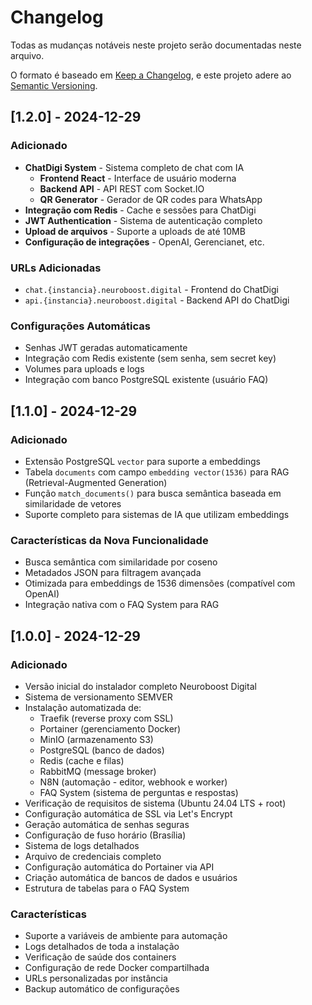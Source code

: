 # Changelog

Todas as mudanças notáveis neste projeto serão documentadas neste arquivo.

O formato é baseado em [Keep a Changelog](https://keepachangelog.com/pt-BR/1.0.0/),
e este projeto adere ao [Semantic Versioning](https://semver.org/lang/pt-BR/).

## [1.2.0] - 2024-12-29

### Adicionado
- **ChatDigi System** - Sistema completo de chat com IA
  - **Frontend React** - Interface de usuário moderna
  - **Backend API** - API REST com Socket.IO
  - **QR Generator** - Gerador de QR codes para WhatsApp
- **Integração com Redis** - Cache e sessões para ChatDigi
- **JWT Authentication** - Sistema de autenticação completo
- **Upload de arquivos** - Suporte a uploads de até 10MB
- **Configuração de integrações** - OpenAI, Gerencianet, etc.

### URLs Adicionadas
- `chat.{instancia}.neuroboost.digital` - Frontend do ChatDigi
- `api.{instancia}.neuroboost.digital` - Backend API do ChatDigi

### Configurações Automáticas
- Senhas JWT geradas automaticamente
- Integração com Redis existente (sem senha, sem secret key)
- Volumes para uploads e logs
- Integração com banco PostgreSQL existente (usuário FAQ)

## [1.1.0] - 2024-12-29

### Adicionado
- Extensão PostgreSQL `vector` para suporte a embeddings
- Tabela `documents` com campo `embedding vector(1536)` para RAG (Retrieval-Augmented Generation)
- Função `match_documents()` para busca semântica baseada em similaridade de vetores
- Suporte completo para sistemas de IA que utilizam embeddings

### Características da Nova Funcionalidade
- Busca semântica com similaridade por coseno
- Metadados JSON para filtragem avançada
- Otimizada para embeddings de 1536 dimensões (compatível com OpenAI)
- Integração nativa com o FAQ System para RAG

## [1.0.0] - 2024-12-29

### Adicionado
- Versão inicial do instalador completo Neuroboost Digital
- Sistema de versionamento SEMVER
- Instalação automatizada de:
  - Traefik (reverse proxy com SSL)
  - Portainer (gerenciamento Docker)
  - MinIO (armazenamento S3)
  - PostgreSQL (banco de dados)
  - Redis (cache e filas)
  - RabbitMQ (message broker)
  - N8N (automação - editor, webhook e worker)
  - FAQ System (sistema de perguntas e respostas)
- Verificação de requisitos de sistema (Ubuntu 24.04 LTS + root)
- Configuração automática de SSL via Let's Encrypt
- Geração automática de senhas seguras
- Configuração de fuso horário (Brasília)
- Sistema de logs detalhados
- Arquivo de credenciais completo
- Configuração automática do Portainer via API
- Criação automática de bancos de dados e usuários
- Estrutura de tabelas para o FAQ System

### Características
- Suporte a variáveis de ambiente para automação
- Logs detalhados de toda a instalação
- Verificação de saúde dos containers
- Configuração de rede Docker compartilhada
- URLs personalizadas por instância
- Backup automático de configurações 